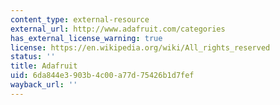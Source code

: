 ```yaml
---
content_type: external-resource
external_url: http://www.adafruit.com/categories
has_external_license_warning: true
license: https://en.wikipedia.org/wiki/All_rights_reserved
status: ''
title: Adafruit
uid: 6da844e3-903b-4c00-a77d-75426b1d7fef
wayback_url: ''
---
```

